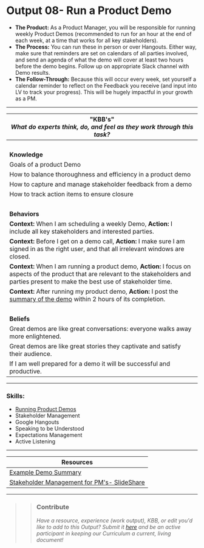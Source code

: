 # Output 08- Run a Product Demo

- **The Product:** As a Product Manager, you will be responsible for running weekly Product Demos (recommended to run for an hour at the end of each week, at a time that works for all key stakeholders). <br>
- **The Process:** You can run these in person or over Hangouts. Either way, make sure that reminders are set on calendars of all parties involved, and send an agenda of what the demo will cover at least two hours before the demo begins. Follow up on appropriate Slack channel with Demo results.  <br>
- **The Follow-Through:** Because this will occur every week, set yourself a calendar reminder to reflect on the Feedback you receive (and input into LV to track your progress). This will be hugely impactful in your growth as a PM.

-----------------------------------------------------------

| **"KBB's"** <br> _What do experts think, do, and feel as they work through this task?_|
|----------|
| </br>| 
| **Knowledge**	| 
| Goals of a product Demo |  
| How to balance thoroughness and efficiency in a product demo | 
| How to capture and manage stakeholder feedback from a demo |
| How to track action items to ensure closure |
| </br> | 
| **Behaviors** 	| 
|  **Context:** When I am scheduling a weekly Demo, **Action:** I include all key stakeholders and interested parties.	|  
| **Context:** Before I get on a demo call, **Action:** I make sure I am signed in as the right user, and that all irrelevant windows are closed. |
| **Context:** When I am running a product demo, **Action:** I focus on aspects of the product that are relevant to the stakeholders and parties present to make the best use of stakeholder time.  |  
| **Context:** After running my product demo, **Action:** I post the [summary of the demo](https://andela.slack.com/files/roberto/F441DVB61/Demo_Summary_2_10) within 2 hours of its completion. |
| </br> | 
| **Beliefs**	| 
| Great demos are like great conversations: everyone walks away more enlightened. |  
| Great demos are like great stories they captivate and satisfy their audience.|  
| If I am well prepared for a demo it will be successful and productive. |  


------
### Skills: 
* [Running Product Demos](https://github.com/andela/learningmap/blob/master/Phase-C/Running%20Product%20Demos.md)
* Stakeholder Management
* Google Hangouts
* Speaking to be Understood
* Expectations Management
* Active Listening


------


| Resources|       	
|----------
| [Example Demo Summary](https://andela.slack.com/files/roberto/F441DVB61/Demo_Summary_2_10)|
| [Stakeholder Management for PM's- SlideShare](https://www.slideshare.net/jysimon/product-tankparis-jysimon16may2013)|

---- 

>> ### Contribute
>> _Have a resource, experience (work output), KBB, or edit you'd like to add to this Output? Submit it [here](https://docs.google.com/a/andela.com/forms/d/e/1FAIpQLSeiwit-7JW3UScG9ItDX9DUZZnlCwdpo7aWruahsPKNJ_6JOA/viewform?usp=sf_link) and be an active participant in keeping our Curriculum a current, living document!_

